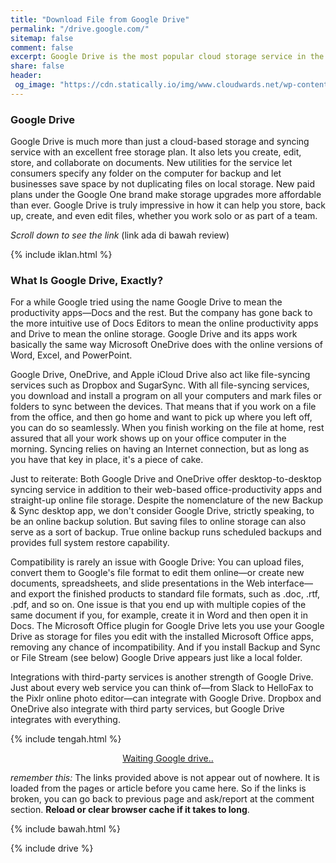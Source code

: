 ```yaml
---
title: "Download File from Google Drive"
permalink: "/drive.google.com/"
sitemap: false
comment: false
excerpt: Google Drive is the most popular cloud storage service in the world
share: false
header:
 og_image: "https://cdn.statically.io/img/www.cloudwards.net/wp-content/uploads/2018/07/Google-Drive-Web-Interface-Slider1.png"
---
```

### Google Drive
Google Drive is much more than just a cloud-based storage and syncing service with an excellent free storage plan. It also lets you create, edit, store, and collaborate on documents. New utilities for the service let consumers specify any folder on the computer for backup and let businesses save space by not duplicating files on local storage. New paid plans under the Google One brand make storage upgrades more affordable than ever. Google Drive is truly impressive in how it can help you store, back up, create, and even edit files, whether you work solo or as part of a team.

<div class="notice notice--primary align-center"><i>Scroll down to see the link</i> (link ada di bawah review)</div>

{% include iklan.html %}

### What Is Google Drive, Exactly?
For a while Google tried using the name Google Drive to mean the productivity apps—Docs and the rest. But the company has gone back to the more intuitive use of Docs Editors to mean the online productivity apps and Drive to mean the online storage. Google Drive and its apps work basically the same way Microsoft OneDrive does with the online versions of Word, Excel, and PowerPoint.

Google Drive, OneDrive, and Apple iCloud Drive also act like file-syncing services such as Dropbox and SugarSync. With all file-syncing services, you download and install a program on all your computers and mark files or folders to sync between the devices. That means that if you work on a file from the office, and then go home and want to pick up where you left off, you can do so seamlessly. When you finish working on the file at home, rest assured that all your work shows up on your office computer in the morning. Syncing relies on having an Internet connection, but as long as you have that key in place, it's a piece of cake.

Just to reiterate: Both Google Drive and OneDrive offer desktop-to-desktop syncing service in addition to their web-based office-productivity apps and straight-up online file storage. Despite the nomenclature of the new Backup & Sync desktop app, we don't consider Google Drive, strictly speaking, to be an online backup solution. But saving files to online storage can also serve as a sort of backup. True online backup runs scheduled backups and provides full system restore capability.

Compatibility is rarely an issue with Google Drive: You can upload files, convert them to Google's file format to edit them online—or create new documents, spreadsheets, and slide presentations in the Web interface—and export the finished products to standard file formats, such as .doc, .rtf, .pdf, and so on. One issue is that you end up with multiple copies of the same document if you, for example, create it in Word and then open it in Docs. The Microsoft Office plugin for Google Drive lets you use your Google Drive as storage for files you edit with the installed Microsoft Office apps, removing any chance of incompatibility. And if you install Backup and Sync or File Stream (see below) Google Drive appears just like a local folder.

Integrations with third-party services is another strength of Google Drive. Just about every web service you can think of—from Slack to HelloFax to the Pixlr online photo editor—can integrate with Google Drive. Dropbox and OneDrive also integrate with third party services, but Google Drive integrates with everything.

{% include tengah.html %}

<div style="display:block;text-align:center">
<a id="download" class="btn btn--primary" href="#notice" rel="nofollow noreferer noopener">
Waiting Google drive..
</a>
</div>
<p id="notice" class="notice notice--primary">
<i>remember this:</i> The links provided above is not appear out of nowhere. It is loaded from the pages or article before you came here. So if the links is broken, you can go back to previous page and ask/report at the comment section. <b>Reload or clear browser cache if it takes to long</b>.
</p>

{% include bawah.html %}

{% include drive %}
